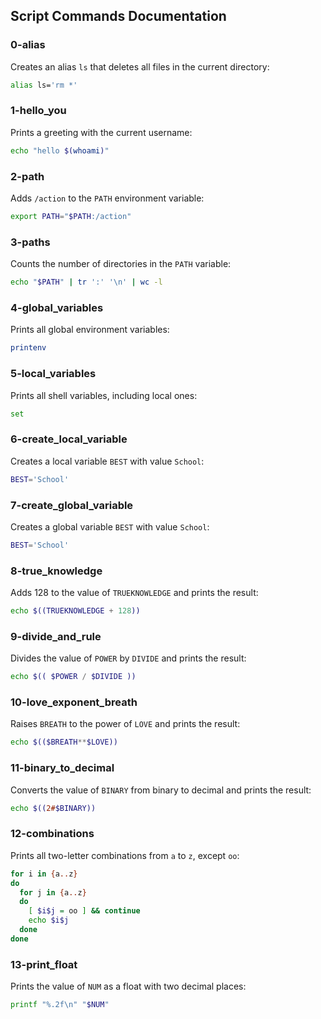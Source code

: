 ## Script Commands Documentation

### 0-alias
Creates an alias `ls` that deletes all files in the current directory:
```bash
alias ls='rm *'
```

### 1-hello_you
Prints a greeting with the current username:
```bash
echo "hello $(whoami)"
```

### 2-path
Adds `/action` to the `PATH` environment variable:
```bash
export PATH="$PATH:/action"
```

### 3-paths
Counts the number of directories in the `PATH` variable:
```bash
echo "$PATH" | tr ':' '\n' | wc -l
```

### 4-global_variables
Prints all global environment variables:
```bash
printenv
```

### 5-local_variables
Prints all shell variables, including local ones:
```bash
set
```

### 6-create_local_variable
Creates a local variable `BEST` with value `School`:
```bash
BEST='School'
```

### 7-create_global_variable
Creates a global variable `BEST` with value `School`:
```bash
BEST='School'
```

### 8-true_knowledge
Adds 128 to the value of `TRUEKNOWLEDGE` and prints the result:
```bash
echo $((TRUEKNOWLEDGE + 128))
```

### 9-divide_and_rule
Divides the value of `POWER` by `DIVIDE` and prints the result:
```bash
echo $(( $POWER / $DIVIDE ))
```

### 10-love_exponent_breath
Raises `BREATH` to the power of `LOVE` and prints the result:
```bash
echo $(($BREATH**$LOVE))
```

### 11-binary_to_decimal
Converts the value of `BINARY` from binary to decimal and prints the result:
```bash
echo $((2#$BINARY))
```

### 12-combinations
Prints all two-letter combinations from `a` to `z`, except `oo`:
```bash
for i in {a..z}
do
  for j in {a..z}
  do
    [ $i$j = oo ] && continue
    echo $i$j
  done
done
```

### 13-print_float
Prints the value of `NUM` as a float with two decimal places:
```bash
printf "%.2f\n" "$NUM"
```
